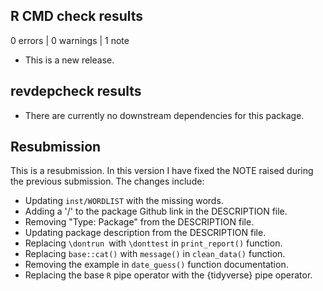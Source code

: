 ## R CMD check results

0 errors | 0 warnings | 1 note

* This is a new release.

## revdepcheck results

* There are currently no downstream dependencies for this package.

## Resubmission

This is a resubmission. In this version I have fixed the NOTE raised during the
previous submission. The changes include:

* Updating `inst/WORDLIST` with the missing words.
* Adding a '/' to the package Github link in the DESCRIPTION file.
* Removing "Type: Package" from the DESCRIPTION file.
* Updating package description from the DESCRIPTION file.
* Replacing `\dontrun `with `\donttest` in `print_report()` function.
* Replacing `base::cat()` with `message()` in `clean_data()` function.
* Removing the example in `date_guess()` function documentation.
* Replacing the base `R` pipe operator with the {tidyverse} pipe operator.
